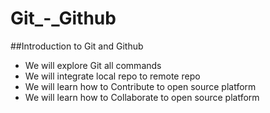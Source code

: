 # Git_-_Github
##Introduction to Git and Github
- We will explore Git all commands
- We will integrate local repo to remote repo
- We will learn how to Contribute to open source platform
- We will learn how to Collaborate to open source platform
